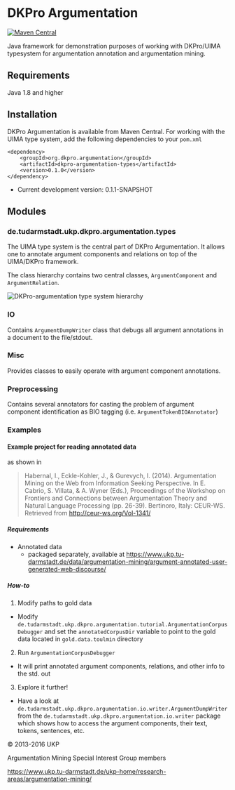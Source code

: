 # DKPro Argumentation

[![Maven Central](https://maven-badges.herokuapp.com/maven-central/org.dkpro.argumentation/dkpro-argumentation/badge.svg?style=flat)](http://maven-badges.herokuapp.com/maven-central/org.dkpro.argumentation/dkpro-argumentation)

Java framework for demonstration purposes of working with DKPro/UIMA typesystem for argumentation annotation and argumentation mining.

## Requirements

Java 1.8 and higher

## Installation

DKPro Argumentation is available from Maven Central. For working with the UIMA type system, add the following dependencies to your `pom.xml`

```
<dependency>
    <groupId>org.dkpro.argumentation</groupId>
    <artifactId>dkpro-argumentation-types</artifactId>
    <version>0.1.0</version>
</dependency>
```

* Current development version: 0.1.1-SNAPSHOT

## Modules

### de.tudarmstadt.ukp.dkpro.argumentation.types

The UIMA type system is the central part of DKPro Argumentation. It allows one to annotate argument components and relations on top of the UIMA/DKPro framework.

The class hierarchy contains two central classes, ``ArgumentComponent`` and ``ArgumentRelation``.

![DKPro-argumentation type system hierarchy](dkpro-argumentation-typesystem-draw.io.png)

### IO

Contains ``ArgumentDumpWriter`` class that debugs all argument annotations in a document to the file/stdout.

### Misc

Provides classes to easily operate with argument component annotations.

### Preprocessing

Contains several annotators for casting the problem of argument component identification as BIO tagging (i.e. ``ArgumentTokenBIOAnnotator``)

### Examples

#### Example project for reading annotated data

as shown in

> Habernal, I., Eckle-Kohler, J., & Gurevych, I. (2014). Argumentation Mining on the Web from Information Seeking Perspective. In E. Cabrio, S. Villata, & A. Wyner (Eds.), Proceedings of the Workshop on Frontiers and Connections between Argumentation Theory and Natural Language Processing (pp. 26-39). Bertinoro, Italy: CEUR-WS. Retrieved from http://ceur-ws.org/Vol-1341/

##### Requirements

- Annotated data
  - packaged separately, available at https://www.ukp.tu-darmstadt.de/data/argumentation-mining/argument-annotated-user-generated-web-discourse/

##### How-to

1. Modify paths to gold data
  - Modify `de.tudarmstadt.ukp.dkpro.argumentation.tutorial.ArgumentationCorpusDebugger` and set the `annotatedCorpusDir` variable to point to the gold data located in `gold.data.toulmin` directory
2. Run `ArgumentationCorpusDebugger`
  - It will print annotated argument components, relations, and other info to the std. out
3. Explore it further!
  - Have a look at `de.tudarmstadt.ukp.dkpro.argumentation.io.writer.ArgumentDumpWriter` from the `de.tudarmstadt.ukp.dkpro.argumentation.io.writer` package which shows how to access the argument components, their text, tokens, sentences, etc.


&copy; 2013-2016 UKP

Argumentation Mining Special Interest Group members

https://www.ukp.tu-darmstadt.de/ukp-home/research-areas/argumentation-mining/
